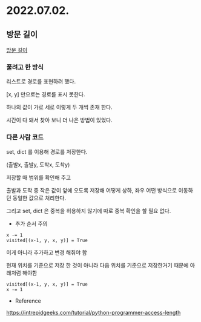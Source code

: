 # 2022.07.02.

## 방문 길이

[방문 길이](https://programmers.co.kr/learn/courses/30/lessons/49994)

### 풀려고 한 방식

리스트로 경로를 표현하려 했다.

[x, y] 만으로는 경로를 표시 못한다.

하나의 값이 가로 세로 이렇게 두 개씩 존재 한다.

시간이 다 돼서 찾아 보니 더 나은 방법이 있었다.

### 다른 사람 코드

set, dict 를 이용해 경로를 저장한다.

(출발x, 출발y, 도착x, 도착y)

저장할 때 범위를 확인해 주고

출발과 도착 중 작은 값이 앞에 오도록 저장해 어떻게 상하, 좌우 어떤 방식으로 이동하던 동일한 값으로 처리한다.

그리고 set, dict 은 중복을 허용하지 않기에 따로 중복 확인을 할 필요 없다.

* 추가 순서 주의

```
x -= 1
visited[(x-1, y, x, y)] = True
```

이게 아니라 추가하고 변경 해줘야 함

현재 위치를 기준으로 저장 한 것이 아니라 다음 위치를 기준으로 저장한거기 때문에 아래처럼 해야함

```
visited[(x-1, y, x, y)] = True
x -= 1
```

* Reference

https://intrepidgeeks.com/tutorial/python-programmer-access-length